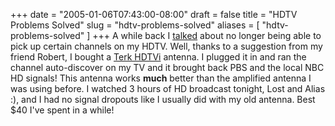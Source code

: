 +++
date = "2005-01-06T07:43:00-08:00"
draft = false
title = "HDTV Problems Solved"
slug = "hdtv-problems-solved"
aliases = [
	"hdtv-problems-solved"
]
+++
A while back I [talked](/hdtv-in-phoenix) about no longer being able to pick up certain&nbsp;channels on my HDTV. Well, thanks to a suggestion from my friend Robert, I bought a [Terk HDTVi](http://www.terk.com/HDTVi.html) antenna. I plugged it in and ran the channel auto-discover on my TV and it brought back PBS and the local NBC HD signals! This antenna works __much__ better than the amplified antenna I was using before. I watched 3 hours of HD broadcast tonight, Lost and Alias :), and I had no signal dropouts like I usually did with my old antenna. Best $40 I've spent in a while!
